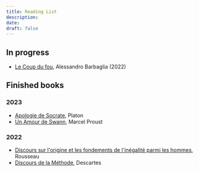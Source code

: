 ```yaml
---
title: Reading List
description:
date:
draft: false
---
```


## In progress

- [Le Coup du fou](https://www.babelio.com/livres/Barbaglia-Le-coup-du-fou/1454991), Alessandro Barbaglia (2022)

## Finished books

### 2023

- [Apologie de Socrate](https://fr.wikipedia.org/wiki/Apologie_de_Socrate), Platon
- [Un Amour de Swann](https://fr.wikipedia.org/wiki/Un_amour_de_Swann), Marcel Proust

### 2022

- [Discours sur l'origine et les fondements de l'inégalité parmi les hommes](https://fr.wikipedia.org/wiki/Discours_sur_l%27origine_et_les_fondements_de_l%27in%C3%A9galit%C3%A9_parmi_les_hommes), Rousseau
- [Discours de la Méthode](https://fr.wikipedia.org/wiki/Discours_de_la_m%C3%A9thode), Descartes